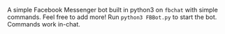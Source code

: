 A simple Facebook Messenger bot built in python3 on `fbchat` with simple commands. Feel free to add more! 
Run `python3 FBBot.py` to start the bot. Commands work in-chat.
